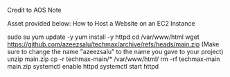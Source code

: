 Credit to AOS Note

Asset provided below:
How to Host a Website on an EC2 Instance

sudo su
yum update -y
yum install -y httpd
cd /var/www/html
wget https://github.com/azeezsalu/techmax/archive/refs/heads/main.zip (Make sure to change the name "azeezsalu" to the name you gave to your project)
unzip main.zip
cp -r techmax-main/* /var/www/html/
rm -rf techmax-main main.zip
systemctl enable httpd 
systemctl start httpd
